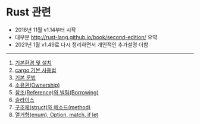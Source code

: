 # Rust 관련
* 2016년 11월 v1.14부터 시작
* 대부분 http://rust-lang.github.io/book/second-edition/ 요약
* 2021년 1월 v1.49로 다시 정리하면서 개인적인 추가설명 더함

----
1. [기본환경 및 설치](./0.Rust_Install.md)
1. [cargo 기본 사용법](./1.cargo.md)
1. [기본 문법](./2.syntax.md)
1. [소유권(Ownership)](./3.ownership.md)
1. [참조(Reference)와 빌림(Borrowing)](./4.reference.md)
1. [슬라이스](./5.slice.md)
1. [구조체(struct)와 메소드(method)](6.struct.md)
1. [열거형(enum), Option<T>, match, if let](7.enum.md)

